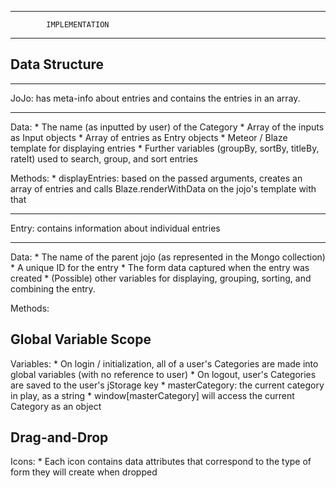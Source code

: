 -------------------------------------------
			IMPLEMENTATION 
-------------------------------------------

Data Structure
----------------

******

JoJo: has meta-info about entries and contains the entries in an array.

******

Data:
	* The name (as inputted by user) of the Category
	* Array of the inputs as Input objects
	* Array of entries as Entry objects
	* Meteor / Blaze template for displaying entries 
	* Further variables (groupBy, sortBy, titleBy, rateIt) used to search, group, and sort entries

Methods:
	* displayEntries: based on the passed arguments, creates an array of entries and calls Blaze.renderWithData on the jojo's template with that 
	

*******

Entry: contains information about individual entries

*******

Data:
	* The name of the parent jojo (as represented in the Mongo collection)
	* A unique ID for the entry
	* The form data captured when the entry was created
	* (Possible) other variables for displaying, grouping, sorting, and combining the entry.

Methods:




Global Variable Scope 
---------------------

Variables:
	* On login / initialization, all of a user's Categories are made into global variables (with no reference to user)
	* On logout, user's Categories are saved to the user's jStorage key
	* masterCategory: the current category in play, as a string
	* window[masterCategory] will access the current Category as an object






Drag-and-Drop 
----------------

Icons:
	* Each icon contains data attributes that correspond to the type of form they will create when dropped 